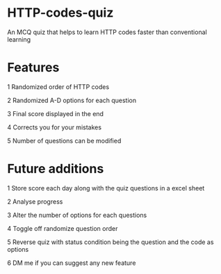 # HTTP-codes-quiz
An MCQ quiz that helps to learn HTTP codes faster than conventional learning

# Features
1 Randomized order of HTTP codes

2 Randomized A-D options for each question

3 Final score displayed in the end

4 Corrects you for your mistakes

5 Number of questions can be modified

# Future additions

1 Store score each day along with the quiz questions in a excel sheet

2 Analyse progress

3 Alter the number of options for each questions

4 Toggle off randomize question order

5 Reverse quiz with status condition being the question and the code as options

6 DM me if you can suggest any new feature
